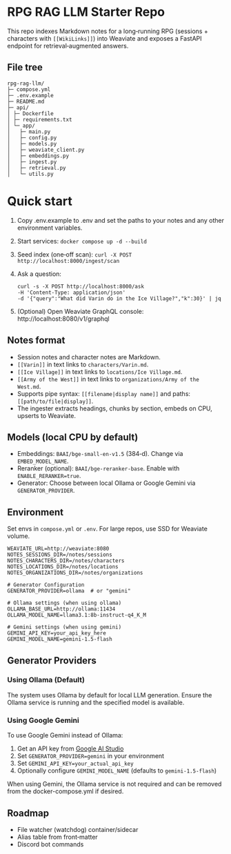 # RPG RAG LLM Starter Repo

This repo indexes Markdown notes for a long‑running RPG (sessions + characters with `[[WikiLinks]]`) into Weaviate and exposes a FastAPI endpoint for retrieval‑augmented answers.


## File tree
```
rpg-rag-llm/
├─ compose.yml
├─ .env.example
├─ README.md
├─ api/
│ ├─ Dockerfile
│ ├─ requirements.txt
│ └─ app/
│   ├─ main.py
│   ├─ config.py
│   ├─ models.py
│   ├─ weaviate_client.py
│   ├─ embeddings.py
│   ├─ ingest.py
│   ├─ retrieval.py
│   └─ utils.py
```


# Quick start
1) Copy .env.example to .env and set the paths to your notes and any other environment variables.

2) Start services:
`docker compose up -d --build`

3) Seed index (one‑off scan):
`curl -X POST http://localhost:8000/ingest/scan`

4) Ask a question:
    ```
    curl -s -X POST http://localhost:8000/ask
    -H 'Content-Type: application/json'
    -d '{"query":"What did Varin do in the Ice Village?","k":30}' | jq
    ```

5) (Optional) Open Weaviate GraphQL console: http://localhost:8080/v1/graphql


## Notes format
- Session notes and character notes are Markdown.
- `[[Varin]]` in text links to `characters/Varin.md`.
- `[[Ice Village]]` in text links to `locations/Ice Village.md`.
- `[[Army of the West]]` in text links to `organizations/Army of the West.md`.
- Supports pipe syntax: `[[filename|display name]]` and paths: `[[path/to/file|display]]`.
- The ingester extracts headings, chunks by section, embeds on CPU, upserts to Weaviate.


## Models (local CPU by default)
- Embeddings: `BAAI/bge-small-en-v1.5` (384‑d). Change via `EMBED_MODEL_NAME`.
- Reranker (optional): `BAAI/bge-reranker-base`. Enable with `ENABLE_RERANKER=true`.
- Generator: Choose between local Ollama or Google Gemini via `GENERATOR_PROVIDER`.


## Environment
Set envs in `compose.yml` or `.env`. For large repos, use SSD for Weaviate volume.
```
WEAVIATE_URL=http://weaviate:8080 
NOTES_SESSIONS_DIR=/notes/sessions 
NOTES_CHARACTERS_DIR=/notes/characters
NOTES_LOCATIONS_DIR=/notes/locations
NOTES_ORGANIZATIONS_DIR=/notes/organizations

# Generator Configuration
GENERATOR_PROVIDER=ollama  # or "gemini"

# Ollama settings (when using ollama)
OLLAMA_BASE_URL=http://ollama:11434
OLLAMA_MODEL_NAME=llama3.1:8b-instruct-q4_K_M

# Gemini settings (when using gemini)
GEMINI_API_KEY=your_api_key_here
GEMINI_MODEL_NAME=gemini-1.5-flash
```

## Generator Providers

### Using Ollama (Default)
The system uses Ollama by default for local LLM generation. Ensure the Ollama service is running and the specified model is available.

### Using Google Gemini
To use Google Gemini instead of Ollama:
1. Get an API key from [Google AI Studio](https://aistudio.google.com/app/apikey)
2. Set `GENERATOR_PROVIDER=gemini` in your environment
3. Set `GEMINI_API_KEY=your_actual_api_key`
4. Optionally configure `GEMINI_MODEL_NAME` (defaults to `gemini-1.5-flash`)

When using Gemini, the Ollama service is not required and can be removed from the docker-compose.yml if desired.

## Roadmap
- File watcher (watchdog) container/sidecar
- Alias table from front‑matter
- Discord bot commands